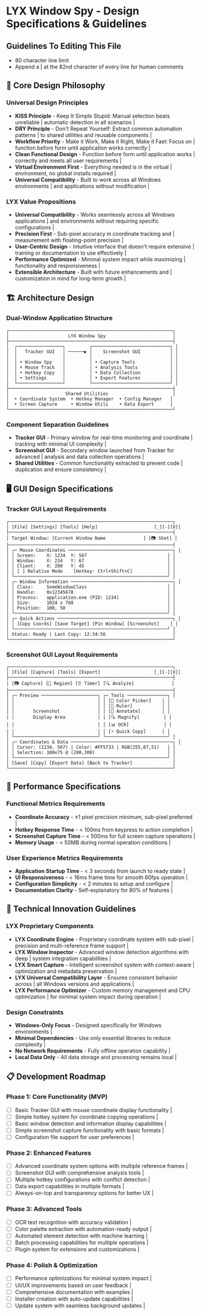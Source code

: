 # LYX Window Spy - Design Specifications & Guidelines

## Guidelines To Editing This File

- 80 character line limit
- Append a | at the 82nd character of every line for human comments

## 🎯 Core Design Philosophy

### Universal Design Principles

- **KISS Principle** - Keep It Simple Stupid: Manual selection beats unreliable  |
  automatic detection in all scenarios                                           |
- **DRY Principle** - Don't Repeat Yourself: Extract common automation patterns  |
  to shared utilities and reusable components                                    |
- **Workflow Priority** - Make it Work, Make it Right, Make it Fast: Focus on   |
  function before form until application works correctly                         |
- **Clean Functional Design** - Function before form until application works    |
  correctly and meets all user requirements                                     |
- **Virtual Environment First** - Everything needed is in the virtual           |
  environment, no global installs required                                      |
- **Universal Compatibility** - Built to work across all Windows environments   |
  and applications without modification                                          |

### LYX Value Propositions

- **Universal Compatibility** - Works seamlessly across all Windows applications |
  and environments without requiring specific configurations                     |
- **Precision First** - Sub-pixel accuracy in coordinate tracking and           |
  measurement with floating-point precision                                     |
- **User-Centric Design** - Intuitive interface that doesn't require extensive  |
  training or documentation to use effectively                                  |
- **Performance Optimized** - Minimal system impact while maximizing            |
  functionality and responsiveness                                              |
- **Extensible Architecture** - Built with future enhancements and              |
  customization in mind for long-term growth                                    |

## 🏗️ Architecture Design

### Dual-Window Application Structure

```text
┌─────────────────────────────────────────────────────────────┐
│                      LYX Window Spy                         │
├─────────────────────────────────────────────────────────────┤
│  ┌─────────────────┐         ┌─────────────────────────────┐ │
│  │   Tracker GUI   │ ──────▶ │    Screenshot GUI           │ │
│  │                 │         │                             │ │
│  │ • Window Spy    │         │ • Capture Tools             │ │
│  │ • Mouse Track   │         │ • Analysis Tools            │ │
│  │ • Hotkey Copy   │         │ • Data Collection           │ │
│  │ • Settings      │         │ • Export Features           │ │
│  └─────────────────┘         └─────────────────────────────┘ │
├─────────────────────────────────────────────────────────────┤
│                     Shared Utilities                        │
│  • Coordinate System  • Hotkey Manager  • Config Manager   │
│  • Screen Capture     • Window Utils    • Data Export      │
└─────────────────────────────────────────────────────────────┘
```

### Component Separation Guidelines

- **Tracker GUI** - Primary window for real-time monitoring and coordinate      |
  tracking with minimal UI complexity                                           |
- **Screenshot GUI** - Secondary window launched from Tracker for advanced      |
  analysis and data collection operations                                       |
- **Shared Utilities** - Common functionality extracted to prevent code         |
  duplication and ensure consistency                                            |

## 🖥️ GUI Design Specifications

### Tracker GUI Layout Requirements

```text
┌─────────────────────────────────────────────────────────────┐
│ [File] [Settings] [Tools] [Help]                     [_][-][X]│
├─────────────────────────────────────────────────────────────┤
│ Target Window: [Current Window Name              ] [📷 Shot] │
├─────────────────────────────────────────────────────────────┤
│ ┌─ Mouse Coordinates ───────────────────────────────────────┐ │
│ │ Screen:    X: 1234  Y: 567                              │ │
│ │ Window:    X: 234   Y: 67                               │ │
│ │ Client:    X: 200   Y: 45                               │ │
│ │ [ ] Relative Mode    [Hotkey: Ctrl+Shift+C]             │ │
│ └─────────────────────────────────────────────────────────┘ │
│ ┌─ Window Information ──────────────────────────────────────┐ │
│ │ Class:     SomeWindowClass                              │ │
│ │ Handle:    0x12345678                                   │ │
│ │ Process:   application.exe (PID: 1234)                  │ │
│ │ Size:      1024 x 768                                   │ │
│ │ Position:  100, 50                                      │ │
│ └─────────────────────────────────────────────────────────┘ │
│ ┌─ Quick Actions ───────────────────────────────────────────┐ │
│ │ [Copy Coords] [Save Target] [Pin Window] [Screenshot]    │ │
│ └─────────────────────────────────────────────────────────┘ │
│ Status: Ready | Last Copy: 12:34:56                         │
└─────────────────────────────────────────────────────────────┘
```

### Screenshot GUI Layout Requirements

```text
┌─────────────────────────────────────────────────────────────┐
│ [File] [Capture] [Tools] [Export]                    [_][-][X]│
├─────────────────────────────────────────────────────────────┤
│ [📷 Capture] [🎯 Region] [⏰ Timer] [🔍 Analyze]              │
├─────────────────────────────────────────────────────────────┤
│ ┌─ Preview ─────────────────────┐ ┌─ Tools ───────────────┐ │
│ │                               │ │ [🎨 Color Picker]    │ │
│ │                               │ │ [📏 Ruler]           │ │
│ │       Screenshot              │ │ [📝 Annotate]        │ │
│ │       Display Area            │ │ [🔍 Magnify]         │ │
│ │                               │ │ [📊 OCR]             │ │
│ │                               │ │ [⚡ Quick Copy]      │ │
│ └───────────────────────────────┘ └───────────────────────┘ │
│ ┌─ Coordinates & Data ──────────────────────────────────────┐ │
│ │ Cursor: (1234, 567) | Color: #FF5733 | RGB(255,87,51)   │ │
│ │ Selection: 100x75 @ (200,300)                           │ │
│ └─────────────────────────────────────────────────────────┘ │
│ [Save] [Copy] [Export Data] [Back to Tracker]               │
└─────────────────────────────────────────────────────────────┘
```

## 🎯 Performance Specifications

### Functional Metrics Requirements

- **Coordinate Accuracy** - ±1 pixel precision minimum, sub-pixel preferred     |
- **Hotkey Response Time** - < 100ms from keypress to action completion         |
- **Screenshot Capture Time** - < 500ms for full screen capture operations      |
- **Memory Usage** - < 50MB during normal operation conditions                  |

### User Experience Metrics Requirements

- **Application Startup Time** - < 3 seconds from launch to ready state         |
- **UI Responsiveness** - < 16ms frame time for smooth 60fps operation          |
- **Configuration Simplicity** - < 2 minutes to setup and configure             |
- **Documentation Clarity** - Self-explanatory for 80% of features              |

## 🔧 Technical Innovation Guidelines

### LYX Proprietary Components

- **LYX Coordinate Engine** - Proprietary coordinate system with sub-pixel      |
  precision and multi-reference frame support                                   |
- **LYX Window Inspector** - Advanced window detection algorithms with deep     |
  system integration capabilities                                               |
- **LYX Smart Capture** - Intelligent screenshot system with context-aware     |
  optimization and metadata preservation                                        |
- **LYX Universal Compatibility Layer** - Ensures consistent behavior across    |
  all Windows versions and applications                                         |
- **LYX Performance Optimizer** - Custom memory management and CPU optimization |
  for minimal system impact during operation                                    |

### Design Constraints

- **Windows-Only Focus** - Designed specifically for Windows environments       |
- **Minimal Dependencies** - Use only essential libraries to reduce complexity  |
- **No Network Requirements** - Fully offline operation capability              |
- **Local Data Only** - All data storage and processing remains local          |

## 📋 Development Roadmap

### Phase 1: Core Functionality (MVP)

- [ ] Basic Tracker GUI with mouse coordinate display functionality             |
- [ ] Simple hotkey system for coordinate copying operations                    |
- [ ] Basic window detection and information display capabilities               |
- [ ] Simple screenshot capture functionality with basic formats               |
- [ ] Configuration file support for user preferences                          |

### Phase 2: Enhanced Features

- [ ] Advanced coordinate system options with multiple reference frames         |
- [ ] Screenshot GUI with comprehensive analysis tools                          |
- [ ] Multiple hotkey configurations with conflict detection                    |
- [ ] Data export capabilities in multiple formats                             |
- [ ] Always-on-top and transparency options for better UX                     |

### Phase 3: Advanced Tools

- [ ] OCR text recognition with accuracy validation                             |
- [ ] Color palette extraction with automation-ready output                    |
- [ ] Automated element detection with machine learning                        |
- [ ] Batch processing capabilities for multiple operations                    |
- [ ] Plugin system for extensions and customizations                          |

### Phase 4: Polish & Optimization

- [ ] Performance optimizations for minimal system impact                       |
- [ ] UI/UX improvements based on user feedback                                |
- [ ] Comprehensive documentation with examples                                |
- [ ] Installer creation with auto-update capabilities                         |
- [ ] Update system with seamless background updates                           |
